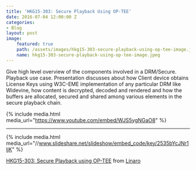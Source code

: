 ```yaml
---
title: 'HKG15-303: Secure Playback Using OP-TEE'
date: 2016-07-04 12:00:00 Z
categories:
- Blog
layout: post
image:
    featured: true
    path: /assets/images/hkg15-303-secure-playback-using-op-tee-image.jpeg
    name: hkg15-303-secure-playback-using-op-tee-image.jpeg
---
```


Give high level overview of the components involved in a DRM/Secure. Playback use case. Presentation discusses about how Client device obtains License Keys using W3C-EME implementation of any particular DRM like Widevine, how content is decrypted, decoded and rendered and how the buffers are allocated, secured and shared among various elements in the secure playback chain.

{% include media.html media_url="https://www.youtube.com/embed/WJS5ygNGaO8" %}

--------

{% include media.html media_url="//www.slideshare.net/slideshow/embed_code/key/2535bYcJNr1ljK" %}


[HKG15-303: Secure Playback using OP-TEE](https://www.slideshare.net/linaroorg/hkg15303-secure-playback-using-optee) from [Linaro](http://www.slideshare.net/linaroorg)
